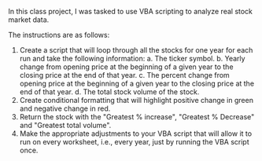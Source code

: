 In this class project, I was tasked to use VBA scripting to analyze real stock market data. 

The instructions are as follows:
1) Create a script that will loop through all the stocks for one year for each run and take the following information:
  a. The ticker symbol.
  b. Yearly change from opening price at the beginning of a given year to the closing price at the end of that year.
  c. The percent change from opening price at the beginning of a given year to the closing price at the end of that year.
  d. The total stock volume of the stock.
2) Create conditional formatting that will highlight positive change in green and negative change in red.
3) Return the stock with the "Greatest % increase", "Greatest % Decrease" and "Greatest total volume".
4) Make the appropriate adjustments to your VBA script that will allow it to run on every worksheet, i.e., every year, just by running the VBA script once.

